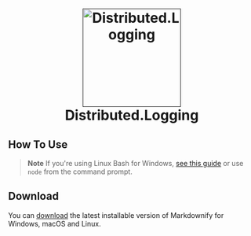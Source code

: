 
<h1 align="center">
  <br>
  <a href=""><img src="https://i.postimg.cc/WbS5ny0q/2125009.png" alt="Distributed.Logging" width="200"></a>
  <br>
   Distributed.Logging
  <br>
</h1>

## How To Use

> **Note**
> If you're using Linux Bash for Windows, [see this guide](https://www.howtogeek.com/261575/how-to-run-graphical-linux-desktop-applications-from-windows-10s-bash-shell/) or use `node` from the command prompt.


## Download

You can [download](https://github.com/amitmerchant1990/electron-markdownify/releases/tag/v1.2.0) the latest installable version of Markdownify for Windows, macOS and Linux.

